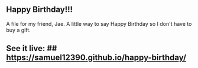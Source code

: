 ## Happy Birthday!!! ###
A file for my friend, Jae.
A little way to say Happy Birthday so I don't have to buy a gift.

## See it live: ## https://samuel12390.github.io/happy-birthday/
